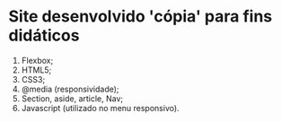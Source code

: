 # Site desenvolvido 'cópia' para fins didáticos 

01) Flexbox;
02) HTML5;
03) CSS3;
04) @media (responsividade);
05) Section, aside, article, Nav;
04) Javascript (utilizado no menu responsivo).